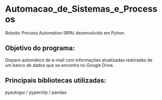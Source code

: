 # Automacao_de_Sistemas_e_Processos
 Robotic Process Automation (RPA) desenvolvido em Pyhon. 
## Objetivo do programa: 
Disparo automático de e-mail com informações atualizadas reatiradas de um banco de dados que se encontra no Google Drive.
## Principais bibliotecas utilizadas:
pyautogui / pyperclip / pandas

